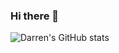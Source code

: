 ### Hi there 👋

![Darren's GitHub stats](https://github-readme-stats.vercel.app/api?username=DarrenHuang0411&show=reviews,discussions_startedprs_merged,prs_merged_percentage&theme=tokyonight)
<!--
**DarrenHuang0411/DarrenHuang0411** is a ✨ _special_ ✨ repository because its `README.md` (this file) appears on your GitHub profile.

Here are some ideas to get you started:

- 🔭 I’m currently working on ...
- 🌱 I’m currently learning ...
- 👯 I’m looking to collaborate on ...
- 🤔 I’m looking for help with ...
- 💬 Ask me about ...
- 📫 How to reach me: ...
- 😄 Pronouns: ...
- ⚡ Fun fact: ...
-->
